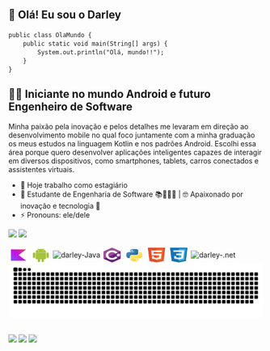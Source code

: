 ## 👋 Olá! Eu sou o Darley
<p>
  <code>public class OlaMundo {
    public static void main(String[] args) {
        System.out.println("Olá, mundo!!");
    }
}</code>

## 🧑‍💻 Iniciante no mundo Android e futuro Engenheiro de Software 

<p>Minha paixão pela inovação e pelos detalhes me levaram em direção ao desenvolvimento mobile no qual foco juntamente com a minha graduação os meus estudos na linguagem Kotlin e nos padrões Android. Escolhi essa área porque quero desenvolver aplicações inteligentes capazes de interagir em diversos dispositivos, como smartphones, tablets, carros conectados e assistentes virtuais. </p>

- 🔭 Hoje trabalho como estagiário
- 🌱 Estudante de Engenharia de Software 📚🧑🏻‍💻 | 🤓 Apaixonado por inovação e tecnologia 🚀
- ⚡ Pronouns: ele/dele

<div>

<img height="180em" src="https://github-readme-stats.vercel.app/api?username=darleyleal98&show_icons=true&theme=github_dark"/>
<img height="180em" src="https://github-readme-stats.vercel.app/api/top-langs/?username=darleyleal98&layout=compact&langs_count=16&theme=github_dark"/>

</div>

<div style="display: inline_block"><br>
  <img align="center" alt="darley-kotlin" height="30" width="40" src="https://raw.githubusercontent.com/devicons/devicon/master/icons/kotlin/kotlin-original.svg">
  <img align="center" alt="darley-android" height="30" width="40" src="https://raw.githubusercontent.com/devicons/devicon/master/icons/android/android-original.svg">
  <img align="center" alt="darley-Java" height="30" width="40" src="https://cdn.jsdelivr.net/gh/devicons/devicon/icons/java/java-original.svg" />  
  <img align="center" alt="darley-Csharp" height="30" width="40" src="https://raw.githubusercontent.com/devicons/devicon/master/icons/csharp/csharp-original.svg">
  <img align="center" alt="darley-Python" height="30" width="40" src="https://raw.githubusercontent.com/devicons/devicon/master/icons/python/python-original.svg">
  <img align="center" alt="darley-HTML" height="30" width="40" src="https://raw.githubusercontent.com/devicons/devicon/master/icons/html5/html5-original.svg">
  <img align="center" alt="darley-CSS" height="30" width="40" src="https://raw.githubusercontent.com/devicons/devicon/master/icons/css3/css3-original.svg">
   <img align="center" alt="darley-.net" height="30" width="40" 
<img src="https://cdn.jsdelivr.net/gh/devicons/devicon/icons/dot-net/dot-net-plain-wordmark.svg" />

  <picture>
  <source
    media="(prefers-color-scheme: dark)"
    srcset="https://raw.githubusercontent.com/platane/snk/output/github-contribution-grid-snake-dark.svg"
  />
  <source
    media="(prefers-color-scheme: light)"
    srcset="https://raw.githubusercontent.com/platane/snk/output/github-contribution-grid-snake.svg"
  />
  <img
    alt="github contribution grid snake animation"
    src="https://raw.githubusercontent.com/platane/snk/output/github-contribution-grid-snake.svg"
  />
</picture>

</div>
  
  ##
 
<div> 
  <a href="https://instagram.com/darleyleal_" target="_blank"><img src="https://img.shields.io/badge/-Instagram-%23E4405F?style=for-the-badge&logo=instagram&logoColor=white" target="_blank"></a> 
  <a href = "mailto:darleyleal98@gmail.com"><img src="https://img.shields.io/badge/-Gmail-%23333?style=for-the-badge&logo=gmail&logoColor=white" target="_blank"></a>
  <a href="https://www.linkedin.com/in/darleyleal" target="_blank"><img src="https://img.shields.io/badge/-LinkedIn-%230077B5?style=for-the-badge&logo=linkedin&logoColor=white" target="_blank"></a> 
  
</div>
